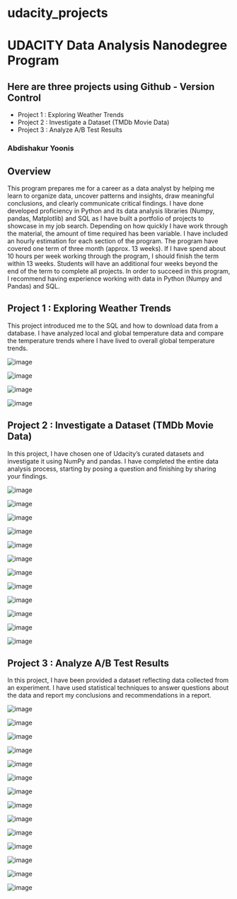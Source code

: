 # udacity_projects

# UDACITY Data Analysis Nanodegree Program

## Here are three projects using Github - Version Control

- Project 1 : Exploring Weather Trends
- Project 2 : Investigate a Dataset (TMDb Movie Data)
- Project 3 : Analyze A/B Test Results

### Abdishakur Yoonis


## Overview

This program prepares me for a career as a data analyst by helping me learn to organize data, uncover patterns and insights, draw meaningful conclusions, and clearly communicate critical findings. I have done
developed proficiency in Python and its data analysis libraries (Numpy, pandas, Matplotlib) and SQL as I have built a portfolio of projects to showcase in my job search.
Depending on how quickly I have work through the material, the amount of time required has been variable. I have included an hourly estimation for each section of the program. The program have covered one term of three
month (approx. 13 weeks). If I have spend about 10 hours per week working through the program, I should finish the term within 13 weeks. Students will have an additional four weeks beyond the end of the term to
complete all projects.
In order to succeed in this program, I recommend having experience working with data in Python (Numpy and Pandas) and SQL.

## Project 1 : Exploring Weather Trends
This project introduced me to the SQL and how to download data from a database. I have analyzed local and global temperature data and compare the temperature trends where I have lived to overall global 
temperature trends.

![image](https://user-images.githubusercontent.com/83236722/120813654-00660280-c546-11eb-8783-8bb28d891583.png)

![image](https://user-images.githubusercontent.com/83236722/120813724-12e03c00-c546-11eb-8545-43dcfe76ea09.png)

![image](https://user-images.githubusercontent.com/83236722/120813830-30ada100-c546-11eb-9c2c-da9b48a10fb7.png)

![image](https://user-images.githubusercontent.com/83236722/120813918-46bb6180-c546-11eb-922d-5ac6c8e97d06.png)



## Project 2 : Investigate a Dataset (TMDb Movie Data)
In this project, I have chosen one of Udacity’s curated datasets and investigate it using NumPy and pandas. I have completed the entire data analysis process, starting by posing a question and finishing by sharing your findings.

![image](https://user-images.githubusercontent.com/83236722/120814198-8b46fd00-c546-11eb-9aad-f6482f426f4a.png)

![image](https://user-images.githubusercontent.com/83236722/120814308-a9146200-c546-11eb-862c-834b66c6561a.png)

![image](https://user-images.githubusercontent.com/83236722/120814401-bf222280-c546-11eb-922a-cbe630586929.png)

![image](https://user-images.githubusercontent.com/83236722/120814524-deb94b00-c546-11eb-9ffe-a8ac8aed9b53.png)

![image](https://user-images.githubusercontent.com/83236722/120814576-eed12a80-c546-11eb-9b76-e946bca5c74d.png)

![image](https://user-images.githubusercontent.com/83236722/120814684-06101800-c547-11eb-9764-4cd24c718156.png)

![image](https://user-images.githubusercontent.com/83236722/120814758-145e3400-c547-11eb-9517-5e54dfc33561.png)

![image](https://user-images.githubusercontent.com/83236722/120814850-2b9d2180-c547-11eb-8bc2-4dee6aef5786.png)

![image](https://user-images.githubusercontent.com/83236722/120814952-4a9bb380-c547-11eb-8267-1994a9275cfc.png)

![image](https://user-images.githubusercontent.com/83236722/120815029-5d15ed00-c547-11eb-9ed9-ec2b7f792c1b.png)

![image](https://user-images.githubusercontent.com/83236722/120815077-6a32dc00-c547-11eb-8c45-70d62d237495.png)

![image](https://user-images.githubusercontent.com/83236722/120815155-7cad1580-c547-11eb-9681-10decf824af1.png)


## Project 3 : Analyze A/B Test Results
In this project, I have been provided a dataset reflecting data collected from an experiment. I have used statistical techniques to answer questions about the data and report my conclusions and recommendations in a report.

![image](https://user-images.githubusercontent.com/83236722/120815685-f8a75d80-c547-11eb-8910-698c8bd9d637.png)

![image](https://user-images.githubusercontent.com/83236722/120815795-1248a500-c548-11eb-8695-23ee9c0146fc.png)

![image](https://user-images.githubusercontent.com/83236722/120815886-29879280-c548-11eb-87ec-ebb12c10b9c7.png)

![image](https://user-images.githubusercontent.com/83236722/120815974-3b693580-c548-11eb-93f7-a757a04c73e2.png)

![image](https://user-images.githubusercontent.com/83236722/120816064-5340b980-c548-11eb-8b14-75a52af351e8.png)

![image](https://user-images.githubusercontent.com/83236722/120816162-694e7a00-c548-11eb-98b6-cd5d739871e7.png)

![image](https://user-images.githubusercontent.com/83236722/120816254-7d927700-c548-11eb-83e0-81b7c5bbc48a.png)

![image](https://user-images.githubusercontent.com/83236722/120816474-ad417f00-c548-11eb-8ba1-f7b30b2584a7.png)

![image](https://user-images.githubusercontent.com/83236722/120816520-baf70480-c548-11eb-9ceb-833a6d8e47dd.png)

![image](https://user-images.githubusercontent.com/83236722/120816607-d06c2e80-c548-11eb-8f56-d19b6951ff65.png)

![image](https://user-images.githubusercontent.com/83236722/120816686-e4179500-c548-11eb-831f-1d3cf0734748.png)

![image](https://user-images.githubusercontent.com/83236722/120816739-f1348400-c548-11eb-9f78-0478773d6b1b.png)

![image](https://user-images.githubusercontent.com/83236722/120816812-04475400-c549-11eb-8bbd-b1ec721cde84.png)

![image](https://user-images.githubusercontent.com/83236722/120816900-1b864180-c549-11eb-87c4-813ed4b7dfee.png)




